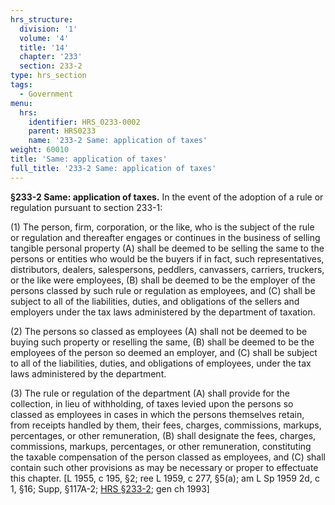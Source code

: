 ```yaml
---
hrs_structure:
  division: '1'
  volume: '4'
  title: '14'
  chapter: '233'
  section: 233-2
type: hrs_section
tags:
  - Government
menu:
  hrs:
    identifier: HRS_0233-0002
    parent: HRS0233
    name: '233-2 Same: application of taxes'
weight: 60010
title: 'Same: application of taxes'
full_title: '233-2 Same: application of taxes'
---
```

**§233-2 Same: application of taxes.** In the event of the adoption of a rule or regulation pursuant to section 233-1:

(1) The person, firm, corporation, or the like, who is the subject of the rule or regulation and thereafter engages or continues in the business of selling tangible personal property (A) shall be deemed to be selling the same to the persons or entities who would be the buyers if in fact, such representatives, distributors, dealers, salespersons, peddlers, canvassers, carriers, truckers, or the like were employees, (B) shall be deemed to be the employer of the persons classed by such rule or regulation as employees, and (C) shall be subject to all of the liabilities, duties, and obligations of the sellers and employers under the tax laws administered by the department of taxation.

(2) The persons so classed as employees (A) shall not be deemed to be buying such property or reselling the same, (B) shall be deemed to be the employees of the person so deemed an employer, and (C) shall be subject to all of the liabilities, duties, and obligations of employees, under the tax laws administered by the department.

(3) The rule or regulation of the department (A) shall provide for the collection, in lieu of withholding, of taxes levied upon the persons so classed as employees in cases in which the persons themselves retain, from receipts handled by them, their fees, charges, commissions, markups, percentages, or other remuneration, (B) shall designate the fees, charges, commissions, markups, percentages, or other remuneration, constituting the taxable compensation of the person classed as employees, and (C) shall contain such other provisions as may be necessary or proper to effectuate this chapter. [L 1955, c 195, §2; ree L 1959, c 277, §5(a); am L Sp 1959 2d, c 1, §16; Supp, §117A-2; [HRS §233-2](/title-14/chapter-233/section-233-2/); gen ch 1993]